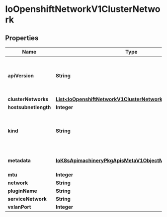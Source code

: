 
# IoOpenshiftNetworkV1ClusterNetwork

## Properties
Name | Type | Description | Notes
------------ | ------------- | ------------- | -------------
**apiVersion** | **String** | APIVersion defines the versioned schema of this representation of an object. Servers should convert recognized schemas to the latest internal value, and may reject unrecognized values. More info: https://git.k8s.io/community/contributors/devel/sig-architecture/api-conventions.md#resources |  [optional]
**clusterNetworks** | [**List&lt;IoOpenshiftNetworkV1ClusterNetworkClusterNetworks&gt;**](IoOpenshiftNetworkV1ClusterNetworkClusterNetworks.md) |  |  [optional]
**hostsubnetlength** | **Integer** |  |  [optional]
**kind** | **String** | Kind is a string value representing the REST resource this object represents. Servers may infer this from the endpoint the client submits requests to. Cannot be updated. In CamelCase. More info: https://git.k8s.io/community/contributors/devel/sig-architecture/api-conventions.md#types-kinds |  [optional]
**metadata** | [**IoK8sApimachineryPkgApisMetaV1ObjectMeta**](IoK8sApimachineryPkgApisMetaV1ObjectMeta.md) | Standard object&#39;s metadata. More info: https://git.k8s.io/community/contributors/devel/sig-architecture/api-conventions.md#metadata |  [optional]
**mtu** | **Integer** |  |  [optional]
**network** | **String** |  |  [optional]
**pluginName** | **String** |  |  [optional]
**serviceNetwork** | **String** |  |  [optional]
**vxlanPort** | **Integer** |  |  [optional]



